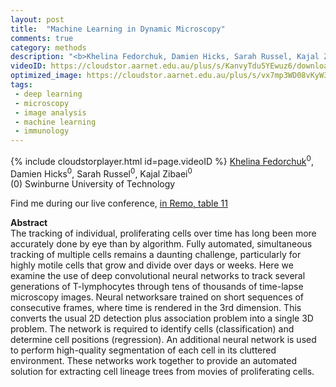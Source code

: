 ```yaml
---
layout: post
title:  "Machine Learning in Dynamic Microscopy"
comments: true
category: methods
description: "<b>Khelina Fedorchuk, Damien Hicks, Sarah Russel, Kajal Zibaei</b><br/>The tracking of individual, proliferating cells ov..."
videoID: https://cloudstor.aarnet.edu.au/plus/s/KanvyTdu5YEwuz6/download
optimized_image: https://cloudstor.aarnet.edu.au/plus/s/vx7mp3WD08vKyW3/download
tags:
 - deep learning
 - microscopy
 - image analysis
 - machine learning
 - immunology
---
```

{% include cloudstorplayer.html id=page.videoID %}
<u>Khelina Fedorchuk</u><sup>0</sup>, Damien Hicks<sup>0</sup>, Sarah Russel<sup>0</sup>, Kajal Zibaei<sup>0</sup><br/>
\(0\) Swinburne University of Technology

Find me during our live conference, [in Remo, table 11](https://remo.co)

<b>Abstract</b><br/>
The tracking of individual, proliferating cells over time has long been more accurately done by eye than by algorithm. Fully automated, simultaneous tracking of multiple cells remains a daunting challenge, particularly for highly motile cells that grow and divide over days or weeks. Here we examine the use of deep convolutional neural networks to track several generations of T-lymphocytes through tens of thousands of time-lapse microscopy images. Neural networksare trained on short sequences of consecutive frames, where time is rendered in the 3rd dimension. This converts the usual 2D detection plus association problem into a single 3D problem. The network is required to identify cells \(classification\) and determine cell positions \(regression\). An additional neural network is used to perform high-quality segmentation of each cell in its cluttered environment. These networks work together to provide an automated solution for extracting cell lineage trees from movies of proliferating cells.<br/><br/><br/>
